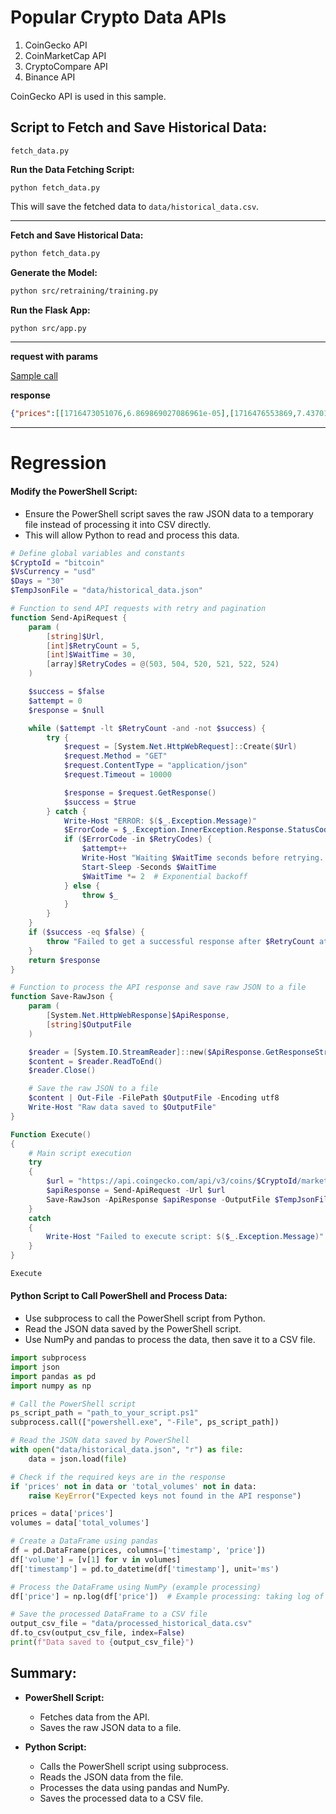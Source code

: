 # Popular Crypto Data APIs

1. CoinGecko API
2. CoinMarketCap API
3. CryptoCompare API
4. Binance API

CoinGecko API is used in this sample.

## Script to Fetch and Save Historical Data:

`fetch_data.py`

**Run the Data Fetching Script:**

`python fetch_data.py`

This will save the fetched data to `data/historical_data.csv`.

--------------------

**Fetch and Save Historical Data:**

```bash
python fetch_data.py
```

**Generate the Model:**

```bash
python src/retraining/training.py
```

**Run the Flask App:**

```bash
python src/app.py
```

----------------------------------


**request with params**

[Sample call]('https://api.coingecko.com/api/v3/coins/maga-hat/market_chart?vs_currency=eur&days=2')

**response**

```json
{"prices":[[1716473051076,6.869869027086961e-05],[1716476553869,7.437018230769331e-05],[1716480290213,7.669183276485923e-05],[1716483765662,6.757604053669255e-05],[1716487515278,5.514399085485353e-05],[1716491124006,5.5947438953494326e-05],[1716494679952,5.734390570683495e-05],[1716498189649,4.1657473632554656e-05],[1716501807780,4.8145914374609355e-05],[1716505377713,5.6874268060607936e-05],[1716508984853,5.1634881644526815e-05],[1716512578506,5.1603883786639196e-05],[1716516214073,5.5145004722449985e-05],[1716519779881,6.433726951253531e-05],[1716523376753,6.37417518070178e-05],[1716526979122,6.752960905933076e-05],[1716530601828,6.096587955742428e-05],[1716534224369,5.474407365704235e-05],[1716537781164,5.3449446191428514e-05],[1716541346324,5.338554441455465e-05],[1716544849871,5.3081342459348364e-05],[1716548673204,6.241255138286887e-05],[1716552121408,6.025720060532938e-05],[1716555781587,6.202058318357517e-05],[1716559373979,8.501725695770363e-05],[1716563356256,9.271574697828745e-05],[1716566885293,8.396246121622139e-05],[1716570019866,9.195769049533387e-05],[1716573842275,9.607955055020627e-05],[1716577565386,0.00010320501213332599],[1716581220023,0.0001049690274046829],[1716584831984,8.90886253495731e-05],[1716588263941,9.436631666522922e-05],[1716592077602,8.506443084369698e-05],[1716595284026,8.777568255610852e-05],[1716599006951,8.792129947105094e-05],[1716602888300,9.764004318867397e-05],[1716606327326,0.00012226492207684486],[1716609963351,0.0001295079350282893],[1716613602082,0.00012769610866420923],[1716617238544,0.00013275964236140382],[1716620461032,0.00012090729744933047],[1716624451759,0.00012706974506043175],[1716627717665,0.00012891719048846104],[1716631344617,0.00012884082874330542],[1716635177121,0.0001240573964880492],[1716638801300,0.00012433985346762936],[1716642120180,0.00012214562137345967],[1716645580000,0.00013556790057101786]],"market_caps":[[1716473051076,0.0],[1716476553869,0.0],[1716480290213,0.0],[1716483765662,0.0],[1716487515278,0.0],[1716491124006,0.0],[1716494679952,0.0],[1716498189649,0.0],[1716501807780,0.0],[1716505377713,0.0],[1716508984853,0.0],[1716512578506,0.0],[1716516214073,0.0],[1716519779881,0.0],[1716523376753,0.0],[1716526979122,0.0],[1716530601828,0.0],[1716534224369,0.0],[1716537781164,0.0],[1716541346324,21350001.636579756],[1716544849871,22093717.316998836],[1716548673204,25053064.40708239],[1716552121408,24806229.230435953],[1716555781587,25036127.078795094],[1716559373979,31752381.727100406],[1716563356256,38987876.306966916],[1716566885293,34184256.146631755],[1716570019866,37419004.44112064],[1716573842275,39416060.53632439],[1716577565386,42490208.855480924],[1716581220023,42491899.774551846],[1716584831984,36337388.98369431],[1716588263941,36861076.227344066],[1716592077602,34675852.39919452],[1716595284026,35745962.05425763],[1716599006951,35525203.646762885],[1716602888300,39524034.05036559],[1716606327326,49238372.87629112],[1716609963351,49817141.603640035],[1716613602082,51588251.852743216],[1716617238544,54035187.59578466],[1716620461032,49334273.318254866],[1716624451759,50413847.8322584],[1716627717665,52954771.08473483],[1716631344617,52583537.208207995],[1716635177121,49729554.24455735],[1716638801300,50088076.56197766],[1716642120180,50056300.946593314],[1716645580000,53861938.7018816]],"total_volumes":[[1716473051076,23659012.668240894],[1716476553869,23756890.22061064],[1716480290213,23812397.323846936],[1716483765662,23491375.87383248],[1716487515278,28218467.458962753],[1716491124006,27937429.83648728],[1716494679952,27279715.37068319],[1716498189649,28922811.454076834],[1716501807780,29942880.181218628],[1716505377713,31548702.704371117],[1716508984853,28516893.76714719],[1716512578506,27771127.3667276],[1716516214073,26703369.257558774],[1716519779881,25623972.394044172],[1716523376753,27315899.456169434],[1716526979122,26371773.523569617],[1716530601828,25130364.032757375],[1716534224369,24973039.34878798],[1716537781164,24368355.48726723],[1716541346324,23317810.764813665],[1716544849871,16132059.770376567],[1716548673204,24058376.209654097],[1716552121408,24866309.6608291],[1716555781587,23539311.057409912],[1716559373979,25595509.73823137],[1716563356256,29518128.639433194],[1716566885293,30366751.8232586],[1716570019866,28199241.602434937],[1716573842275,28720992.43407948],[1716577565386,8166094.380935632],[1716581220023,29214664.04257035],[1716584831984,26761502.452321738],[1716588263941,25107339.73486529],[1716592077602,25775818.130555768],[1716595284026,24657712.071596347],[1716599006951,25007078.353201073],[1716602888300,25240840.683596656],[1716606327326,35964659.9015317],[1716609963351,35957083.02846393],[1716613602082,39532847.22000076],[1716617238544,41576873.06119633],[1716620461032,41109518.620104834],[1716624451759,41454215.72483055],[1716627717665,43178278.92443006],[1716631344617,44412741.8945111],[1716635177121,44463708.1661022],[1716638801300,45709888.99891201],[1716642120180,46028606.77091352],[1716645580000,45440947.71948549]]}
```

--------------------------

# Regression

#### Modify the PowerShell Script:
+ Ensure the PowerShell script saves the raw JSON data to a temporary file instead of processing it into CSV directly.
+ This will allow Python to read and process this data.

```powershell
# Define global variables and constants
$CryptoId = "bitcoin"
$VsCurrency = "usd"
$Days = "30"
$TempJsonFile = "data/historical_data.json"

# Function to send API requests with retry and pagination
function Send-ApiRequest {
    param (
        [string]$Url,
        [int]$RetryCount = 5,
        [int]$WaitTime = 30,
        [array]$RetryCodes = @(503, 504, 520, 521, 522, 524)
    )

    $success = $false
    $attempt = 0
    $response = $null

    while ($attempt -lt $RetryCount -and -not $success) {
        try {
            $request = [System.Net.HttpWebRequest]::Create($Url)
            $request.Method = "GET"
            $request.ContentType = "application/json"
            $request.Timeout = 10000

            $response = $request.GetResponse()
            $success = $true
        } catch {
            Write-Host "ERROR: $($_.Exception.Message)"
            $ErrorCode = $_.Exception.InnerException.Response.StatusCode
            if ($ErrorCode -in $RetryCodes) {
                $attempt++
                Write-Host "Waiting $WaitTime seconds before retrying..."
                Start-Sleep -Seconds $WaitTime
                $WaitTime *= 2  # Exponential backoff
            } else {
                throw $_
            }
        }
    }
    if ($success -eq $false) {
        throw "Failed to get a successful response after $RetryCount attempts."
    }
    return $response
}

# Function to process the API response and save raw JSON to a file
function Save-RawJson {
    param (
        [System.Net.HttpWebResponse]$ApiResponse,
        [string]$OutputFile
    )

    $reader = [System.IO.StreamReader]::new($ApiResponse.GetResponseStream())
    $content = $reader.ReadToEnd()
    $reader.Close()

    # Save the raw JSON to a file
    $content | Out-File -FilePath $OutputFile -Encoding utf8
    Write-Host "Raw data saved to $OutputFile"
}

Function Execute()
{
    # Main script execution
    try 
    {
        $url = "https://api.coingecko.com/api/v3/coins/$CryptoId/market_chart?vs_currency=$VsCurrency&days=$Days&interval=hourly"
        $apiResponse = Send-ApiRequest -Url $url
        Save-RawJson -ApiResponse $apiResponse -OutputFile $TempJsonFile
    } 
    catch 
    {
        Write-Host "Failed to execute script: $($_.Exception.Message)"
    }
}

Execute
```

#### Python Script to Call PowerShell and Process Data:
+ Use subprocess to call the PowerShell script from Python.
+ Read the JSON data saved by the PowerShell script.
+ Use NumPy and pandas to process the data, then save it to a CSV file.

```python
import subprocess
import json
import pandas as pd
import numpy as np

# Call the PowerShell script
ps_script_path = "path_to_your_script.ps1"
subprocess.call(["powershell.exe", "-File", ps_script_path])

# Read the JSON data saved by PowerShell
with open("data/historical_data.json", "r") as file:
    data = json.load(file)

# Check if the required keys are in the response
if 'prices' not in data or 'total_volumes' not in data:
    raise KeyError("Expected keys not found in the API response")

prices = data['prices']
volumes = data['total_volumes']

# Create a DataFrame using pandas
df = pd.DataFrame(prices, columns=['timestamp', 'price'])
df['volume'] = [v[1] for v in volumes]
df['timestamp'] = pd.to_datetime(df['timestamp'], unit='ms')

# Process the DataFrame using NumPy (example processing)
df['price'] = np.log(df['price'])  # Example processing: taking log of price

# Save the processed DataFrame to a CSV file
output_csv_file = "data/processed_historical_data.csv"
df.to_csv(output_csv_file, index=False)
print(f"Data saved to {output_csv_file}")
```

## Summary:

+ **PowerShell Script:**
  + Fetches data from the API.
  + Saves the raw JSON data to a file.

+ **Python Script:**
  + Calls the PowerShell script using subprocess.
  + Reads the JSON data from the file.
  + Processes the data using pandas and NumPy.
  + Saves the processed data to a CSV file.
